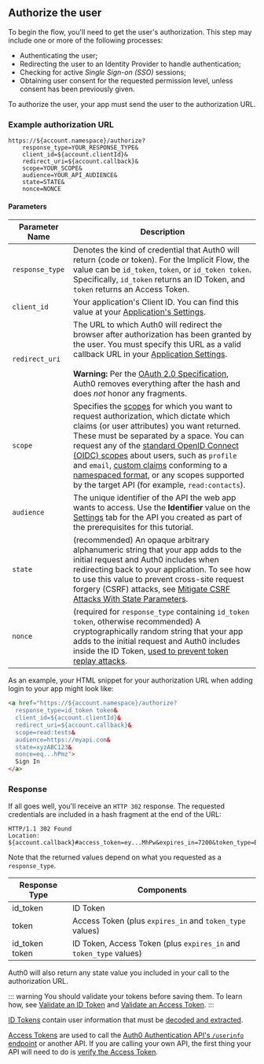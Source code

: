 ## Authorize the user

To begin the flow, you'll need to get the user's authorization. This step may include one or more of the following processes:

* Authenticating the user;
* Redirecting the user to an Identity Provider to handle authentication;
* Checking for active <dfn data-key="single-sign-on">Single Sign-on (SSO)</dfn> sessions;
* Obtaining user consent for the requested permission level, unless consent has been previously given.

To authorize the user, your app must send the user to the authorization URL.

### Example authorization URL

```text
https://${account.namespace}/authorize?
    response_type=YOUR_RESPONSE_TYPE&
    client_id=${account.clientId}&
    redirect_uri=${account.callback}&
    scope=YOUR_SCOPE&
    audience=YOUR_API_AUDIENCE&
    state=STATE&
    nonce=NONCE
```

#### Parameters

| Parameter Name | Description |
| -------------- | ----------- |
| `response_type` | Denotes the kind of credential that Auth0 will return (code or token). For the Implicit Flow, the value can be `id_token`, `token`, or `id_token token`. Specifically, `id_token` returns an ID Token, and `token` returns an Access Token. |
| `client_id` | Your application's Client ID. You can find this value at your [Application's Settings](${manage_url}/#/applications/${account.clientId}/settings). |
| `redirect_uri`  | The URL to which Auth0 will redirect the browser after authorization has been granted by the user. You must specify this URL as a valid callback URL in your [Application Settings](${manage_url}/#/Applications/${account.clientId}/settings). <br /> <br /> **Warning:** Per the [OAuth 2.0 Specification](https://tools.ietf.org/html/rfc6749#section-3.1.2), Auth0 removes everything after the hash and does *not* honor any fragments. |
| `scope` | Specifies the [scopes](/scopes) for which you want to request authorization, which dictate which claims (or user attributes) you want returned. These must be separated by a space. You can request any of the [standard OpenID Connect (OIDC) scopes](https://openid.net/specs/openid-connect-core-1_0.html#StandardClaims) about users, such as `profile` and `email`, [custom claims](/tokens/jwt-claims#custom-claims) conforming to a [namespaced format](/tokens/concepts/claims-namespacing), or any scopes supported by the target API (for example, `read:contacts`). |
| `audience` | The unique identifier of the API the web app wants to access. Use the **Identifier** value on the [Settings](${manage_url}/#/apis) tab for the API you created as part of the prerequisites for this tutorial. |
| `state`         | (recommended) An opaque arbitrary alphanumeric string that your app adds to the initial request and Auth0 includes when redirecting back to your application. To see how to use this value to prevent cross-site request forgery (CSRF) attacks, see [Mitigate CSRF Attacks With State Parameters](/protocols/oauth2/mitigate-csrf-attacks). |
| `nonce` | (required for `response_type` containing  `id_token token`, otherwise recommended) A cryptographically random string that your app adds to the initial request and Auth0 includes inside the ID Token, [used to prevent token replay attacks](/api-auth/tutorials/nonce). |

As an example, your HTML snippet for your authorization URL when adding login to your app might look like:

```html
<a href="https://${account.namespace}/authorize?
  response_type=id_token token&
  client_id=${account.clientId}&
  redirect_uri=${account.callback}&
  scope=read:tests&
  audience=https://myapi.com&
  state=xyzABC123&
  nonce=eq...hPmz">
  Sign In
</a>
```


### Response

If all goes well, you'll receive an `HTTP 302` response. The requested credentials are included in a hash fragment at the end of the URL:

```text
HTTP/1.1 302 Found
Location: ${account.callback}#access_token=ey...MhPw&expires_in=7200&token_type=Bearer&id_token=ey...Fyqk&state=xyzABC123
```

Note that the returned values depend on what you requested as a `response_type`.

| Response Type       | Components |
| ------------------- | ---------- |
| id_token       | ID Token |
| token          | Access Token (plus `expires_in` and `token_type` values) |
| id_token token | ID Token, Access Token (plus `expires_in` and `token_type` values) |

Auth0 will also return any state value you included in your call to the authorization URL.

::: warning
You should validate your tokens before saving them. To learn how, see [Validate an ID Token](/tokens/guides/id-token/validate-id-token) and [Validate an Access Token](/tokens/guides/access-token/validate-access-token).
:::

[ID Tokens](/tokens/concepts/id-tokens) contain user information that must be [decoded and extracted](/tokens/id-tokens#id-token-payload). 

[Access Tokens](/tokens/concepts/access-tokens) are used to call the [Auth0 Authentication API's `/userinfo` endpoint](/api/authentication#get-user-info) or another API. If you are calling your own API, the first thing your API will need to do is [verify the Access Token](/tokens/guides/access-token/validate-access-token).
